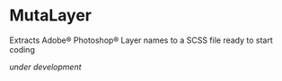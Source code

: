 # MutaLayer
Extracts Adobe® Photoshop® Layer names to a SCSS file ready to start coding

*under development*
